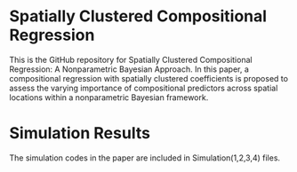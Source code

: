 # Spatially Clustered Compositional Regression
This is the GitHub repository for Spatially Clustered Compositional Regression: A Nonparametric Bayesian Approach. In this paper, a compositional regression with spatially clustered coefficients is proposed to assess the varying importance of compositional predictors across spatial locations within a nonparametric Bayesian framework.
# Simulation Results
The simulation codes in the paper are included in Simulation(1,2,3,4) files. 
